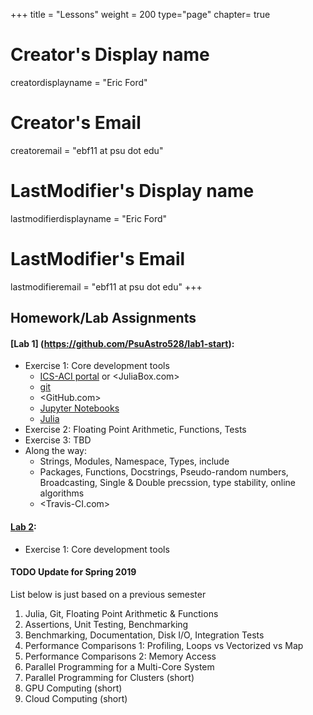 +++
title = "Lessons"
weight = 200
type="page"
chapter= true

# Creator's Display name
creatordisplayname = "Eric Ford"
# Creator's Email
creatoremail = "ebf11 at psu dot edu"
# LastModifier's Display name
lastmodifierdisplayname = "Eric Ford"
# LastModifier's Email
lastmodifieremail = "ebf11 at psu dot edu"
+++

## Homework/Lab Assignments

#### [Lab 1] (https://github.com/PsuAstro528/lab1-start):  

- Exercise 1: Core development tools
    + [ICS-ACI portal](http://portal.aci.ics.psu.edu/) or <JuliaBox.com> 
    + [git](https://try.github.io/)
    + <GitHub.com>
    + [Jupyter Notebooks](jupyter.org)
    + [Julia](https://julialang.org/)
- Exercise 2: Floating Point Arithmetic, Functions, Tests
- Exercise 3: TBD
- Along the way:  
    + Strings, Modules, Namespace, Types, include
    + Packages, Functions, Docstrings, Pseudo-random numbers, Broadcasting, Single & Double precssion, type stability, online algorithms
    + <Travis-CI.com>

#### [Lab 2](https://github.com/PsuAstro528/lab2-start):  

- Exercise 1: Core development tools

#### TODO Update for Spring 2019
List below is just based on a previous semester

1.  Julia, Git, Floating Point Arithmetic & Functions
2.  Assertions, Unit Testing, Benchmarking
3.  Benchmarking, Documentation, Disk I/O, Integration Tests
4.  Performance Comparisons 1: Profiling, Loops vs Vectorized vs Map
5.  Performance Comparisons 2:  Memory Access
6.  Parallel Programming for a Multi-Core System
7.  Parallel Programming for Clusters (short)
8.  GPU Computing (short)
9.  Cloud Computing (short)

